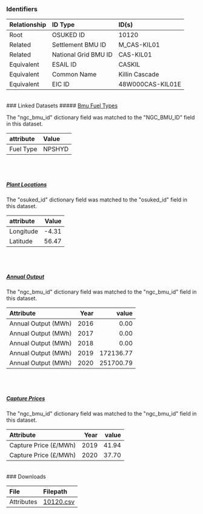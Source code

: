 ### Identifiers

| Relationship   | ID Type              | ID(s)            |
|:---------------|:---------------------|:-----------------|
| Root           | OSUKED ID            | 10120            |
| Related        | Settlement BMU ID    | M_CAS-KIL01      |
| Related        | National Grid BMU ID | CAS-KIL01        |
| Equivalent     | ESAIL ID             | CASKIL           |
| Equivalent     | Common Name          | Killin Cascade   |
| Equivalent     | EIC ID               | 48W000CAS-KIL01E |

<br>
### Linked Datasets
##### <a href="https://osuked.github.io/Power-Station-Dictionary/datasets/bmu-fuel-types">Bmu Fuel Types</a>



The "ngc_bmu_id" dictionary field was matched to the "NGC_BMU_ID" field in this dataset.

| attribute   | Value   |
|:------------|:--------|
| Fuel Type   | NPSHYD  |

<br><br>
##### <a href="https://osuked.github.io/Power-Station-Dictionary/datasets/plant-locations">Plant Locations</a>



The "osuked_id" dictionary field was matched to the "osuked_id" field in this dataset.

| attribute   |   Value |
|:------------|--------:|
| Longitude   |   -4.31 |
| Latitude    |   56.47 |

<br><br>
##### <a href="https://osuked.github.io/Power-Station-Dictionary/datasets/annual-output">Annual Output</a>



The "ngc_bmu_id" dictionary field was matched to the "ngc_bmu_id" field in this dataset.

| Attribute           |   Year |     value |
|:--------------------|-------:|----------:|
| Annual Output (MWh) |   2016 |      0.00 |
| Annual Output (MWh) |   2017 |      0.00 |
| Annual Output (MWh) |   2018 |      0.00 |
| Annual Output (MWh) |   2019 | 172136.77 |
| Annual Output (MWh) |   2020 | 251700.79 |

<br><br>
##### <a href="https://osuked.github.io/Power-Station-Dictionary/datasets/capture-prices">Capture Prices</a>



The "ngc_bmu_id" dictionary field was matched to the "ngc_bmu_id" field in this dataset.

| Attribute             |   Year |   value |
|:----------------------|-------:|--------:|
| Capture Price (£/MWh) |   2019 |   41.94 |
| Capture Price (£/MWh) |   2020 |   37.70 |


<br>
### Downloads


| File       | Filepath                                                                              |
|:-----------|:--------------------------------------------------------------------------------------|
| Attributes | [10120.csv](https://osuked.github.io/Power-Station-Dictionary/object_attrs/10120.csv) |
